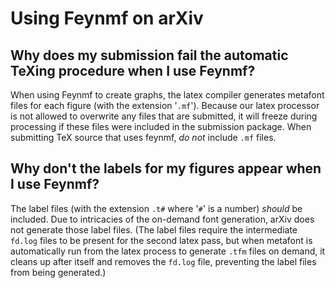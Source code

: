 Using Feynmf on arXiv
=====================

<span id="overwrite"></span>

Why does my submission fail the automatic TeXing procedure when I use Feynmf?
-----------------------------------------------------------------------------

When using Feynmf to create graphs, the latex compiler generates
metafont files for each figure (with the extension '`.mf`'). Because our
latex processor is not allowed to overwrite any files that are
submitted, it will freeze during processing if these files were included
in the submission package. When submitting TeX source that uses feynmf,
*do not* include `.mf` files.

<span id="nolabel"></span>

Why don't the labels for my figures appear when I use Feynmf?
-------------------------------------------------------------

The label files (with the extension `.t#` where '`#`' is a number)
*should* be included. Due to intricacies of the on-demand font
generation, arXiv does not generate those label files. (The label files
require the intermediate `fd.log` files to be present for the second
latex pass, but when metafont is automatically run from the latex
process to generate `.tfm` files on demand, it cleans up after itself
and removes the `fd.log` file, preventing the label files from being
generated.)
